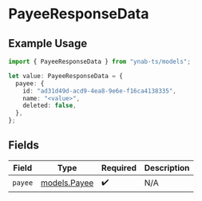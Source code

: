 # PayeeResponseData

## Example Usage

```typescript
import { PayeeResponseData } from "ynab-ts/models";

let value: PayeeResponseData = {
  payee: {
    id: "ad31d49d-acd9-4ea8-9e6e-f16ca4138335",
    name: "<value>",
    deleted: false,
  },
};
```

## Fields

| Field                              | Type                               | Required                           | Description                        |
| ---------------------------------- | ---------------------------------- | ---------------------------------- | ---------------------------------- |
| `payee`                            | [models.Payee](../models/payee.md) | :heavy_check_mark:                 | N/A                                |